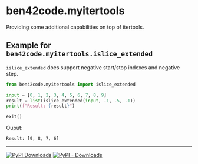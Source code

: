 # ben42code.myitertools
Providing some additional capabilities on top of itertools.

## Example for `ben42code.myitertools.islice_extended`
`islice_extended` does support negative start/stop indexes and negative step.

```python
from ben42code.myitertools import islice_extended

input = [0, 1, 2, 3, 4, 5, 6, 7, 8, 9]
result = list(islice_extended(input, -1, -5, -1))
print(f"Result: {result}")

exit()
```
Ouput:
```
Result: [9, 8, 7, 6]
```
---
[![PyPI Downloads](https://static.pepy.tech/badge/ben42code-myitertools)](https://pepy.tech/projects/ben42code-myitertools)
[![PyPI - Downloads](https://img.shields.io/pypi/dm/ben42code.myitertools)](https://pypistats.org/packages/ben42code.myitertools)

